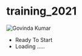 training\_2021
==============

![Govinda
Kumar](https://avatars0.githubusercontent.com/u/60409225?s=400&u=2759f3e7caf5ab1251dab97a9d6d68df443b2903&v=4)

-   Ready To Start
-   Loading .....

